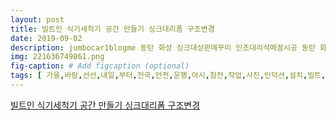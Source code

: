 ```yaml
---
layout: post
title: 빌트인 식기세척기 공간 만들기 싱크대리폼 구조변경
date: 2019-09-02
description: jumbocar1blogme 동탄 화성 싱크대상판메꾸미 인조대리석메꿈시공 동탄 화성 인덕션 사용후 가스렌지로 원상복구작업 동탄 화성 나루마을 싱크대상판보수작업 httpsjumbocar1blogme221565346178 동탄화성 
img: 221636749861.png
fig-caption: # Add figcaption (optional)
tags: [ 가을,바람,선선,내일,부터,전국,안전,운행,아시,참전,작업,사진,인덕션,설치,빌트,식기세척기,공간,작업,공문,현장,주소,작업,진행,할부,사진,필수,사진,확인,답변,시공,지역,서울,경기,충청,시공,작업,싱크대,구조,변경,작업,빌트,식기세척기,공간,작업,베란다,보조,주방,싱크대,부분,철거,완전,철거,축소,작업,아일랜드,식탁,절단,축소,작업,아일랜드,식탁,부분,철거,전체,철거,작업,싱크대,일자,만들기,싱크대,부분,철거,작업,싱크대,자로,만들기,싱크대,부분,철거,대리,작업,대상,크랙,보수,작업,대상,파탄,자국,수리,대상,얼룩,제거,대상,작업,대상,스크레,제거,싱크대,자국,제거,대상,연마,광택,작업,대상,판타공,작업,인덕션,대리석,천연,대리석,절단,가스렌지,엔지니어,스톤,엔지니어,스톤,절단,빌트,야채,세척,싱크대,작업,정수기,대리석,싱크대,빌트,팝업,콘센트,대리석,작업,대타,작업,가스,쿡탑,가스,호스,구멍,대타,빌트,인덕션,설치,작업,인덕션,매립,작업,매립,인덕션,매립,시공,인덕션,기공사,인덕션,직결,연결,작업,인덕션,차단기,설치,작업,와이드,가스렌지,철거,인덕션,전기,쿡탑,설치,작업,일체,가스,쿡탑,철거,인덕션,설치,작업,직구,구매,인덕션,설치,작업,직구,구매,인덕션,기공사,직구,구매,인덕션,차단기,설치,작업,인덕션,이전,설치,설치,작업,인조,대리석,메꿈,시공,작업,인덕션,사용,가스렌지,원상,복구,부분,싱크대,판메꿈,시공,인덕션,전기,쿡탑,사용,싱크대,부분,메꿈,전체,메꿈,작업,가스,쿡탑,철거,대상,부분,전체,작업,빌트,야채,세척,철거,인조,대리석,작업,빌트,과일,세척,철거,인조,대리석,시공,정수기,호스,구멍,메꿈,시공,작업,수원,인조,대리석,보수,전문,업체,싱크대,전문,업체,수원,베란다,보조,주방,싱크대,절단,축소,작업,수원,베란다,보조,주방,건조기,공간,만들기,광교,더샾,보조,주방,절단,축소,건조기,공간,만들기,천년,이음,다시,광교,더샾,보조,주방,절단,축소,현장,세종,인조,대리석,보수,대상,전문,업체,세종,베란다,싱크대,축소,절단,부분,철거,작업,세종,마을,보조,주방,건조기,자리,만들기,세종,마을,보조,주방,절단,건조기,공간,만들기,천년,이음,세종시,마을,아파트,보조,주방,절단,사진,보시,연락,청주,인조,대리석,보수,전문,업체,대상,전문,업체,청주,아일랜드,식탁,절단,부분,철거,축소,청주,대구,변경,싱크,대리,청주,아일랜드,식탁,절단,축소,인조,대리석,천년,이음,일주일,리도,지나,주말,오후,간이,청주,싱크대,보수,전문,업체,인조,대리석,수리,전문,업체,청주,아일랜드,식탁,부분,철거,청주,싱크대,구조,변경,대리,청주,아일랜드,식탁,절단,축소,싱크,대리,싱크대,구조,변경,천년,이음,날씨,주말,아침,하루,인테리어,거의,마무,대전,인조,대리석,보수,전문,업체,싱크대,전문,업체,대전,싱크대,가스,쿡탑타공,전문,업체,대전,인덕션,설치,전기,쿡탑,설치,전문,업체,대전,인조,대리석,절단,싱크대,절단,전기,쿡탑,인덕션,사이즈,아주,가끔,인조,대리석,절단,작업,경우,주방,쿡탑,빌트,가스렌지,천안,인조,대리석,보수,전문,업체,싱크대,전문,업체,천안,인조,대리석,메꿈,시공,싱크대,작업,천안,야채,세척,철거,상판,작업,천안,야채,세척,철거,인조,대리석,메꿈,싱크대,보수,삼성,야채,세척,싱크대,자리,사용,제품,돌출,공간,차지,천안,대상,보수,전문,업체,인조,대리석,수리,전문,업체,천안,인조,대리석,절단,작업,천안,베란다,보조,주방,축소,부분,철거,천안,아산,건조기,만들기,작업,천안,아산,보조,주방,절단,인조,대리석,건조기,공간,만들기,천년,이음,안개,주말,벌써,고속도로,나들이,차량,정체,아산,인조,대리석,보수,전문,업체,싱크대,전문,업체,아산,야채,과일,세척,철거,대상,메꿈,시공,아산,서해,대상,보수,작업,아산,서해,야채,세척,철거,싱크대,천년,이음,한주,시작,월요일,한주,시작,아산,서해,천안,아산,대리석,엔지니어,스톤,전문,업체,천안,인덕션,설치,전문,업체,천안,싱크대,전문,업체,아산,트라펠,리스,빌트,전기레인지,설치,스톤,절단,아트,몰링,야간,작업,출근,일전,아산,트라펠,리스,현장,기존,사용,빌트,천안,대상,보수,전문,업체,인조,대리석,수리,전문,업체,천안,인조,대리석,크랙,싱크대,크랙,보수,작업,천안,아산,인조,대리석,보수,수리,싱크대,작업,천년,이음,천안,아산,인조,대리석,보수,작업,인사,싱크대,크랙,원인,평택,인덕션,설치,전문,업체,평택,대리석,엔지니어,스톤,절단,평택,싱크대,작업,평택,효성,해링턴,레이스,단지,인덕션,설치,작업,평택,효성,해링턴,레이스,설치,천년,이음,휴일,오늘,화이팅,평택,효성,평택,싱크대,가스,쿡탑타공,전문,업체,평택,빌트,인덕션,설치,전문,업체,평택,우미,센트럴,파크,인덕션,설치,작업,평택,인덕션,이전,설치,작업,평택,센트럴,파크,인덕션,설치,평택,우미,센트럴,파크,인덕션,설치,현장,사용,인덕션,매립,위해,현재,화성,싱크대,판메,인조,대리석,메꿈,시공,화성,인덕션,사용,가스렌지,원상,복구,작업,화성,나루,마을,싱크대,보수,작업,화성,나루,마을,인덕션,사용,인조,대리석,메꿈,천년,이음,화성,나루,마을,신도,브레,인덕션,사용,인조,대리석,메꿈,작업,현장 ]
---
```

[빌트인 식기세척기 공간 만들기 싱크대리폼 구조변경](https://blog.naver.com/senbike?Redirect=Log&logNo=221636749861)